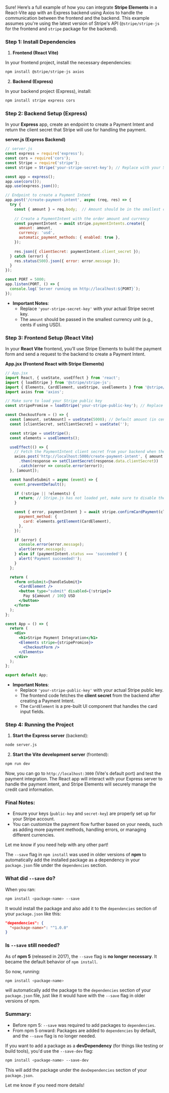 Sure! Here’s a full example of how you can integrate **Stripe Elements** in a React-Vite app with an Express backend using Axios to handle the communication between the frontend and the backend. This example assumes you're using the latest version of Stripe's API (`@stripe/stripe-js` for the frontend and `stripe` package for the backend).

### **Step 1: Install Dependencies**

1. **Frontend (React Vite)**

In your frontend project, install the necessary dependencies:

```bash
npm install @stripe/stripe-js axios
```

2. **Backend (Express)**

In your backend project (Express), install:

```bash
npm install stripe express cors
```

### **Step 2: Backend Setup (Express)**

In your **Express** app, create an endpoint to create a Payment Intent and return the client secret that Stripe will use for handling the payment.

**server.js (Express Backend)**

```javascript
// server.js
const express = require('express');
const cors = require('cors');
const Stripe = require('stripe');
const stripe = Stripe('your-stripe-secret-key'); // Replace with your Stripe secret key

const app = express();
app.use(cors());
app.use(express.json());

// Endpoint to create a Payment Intent
app.post('/create-payment-intent', async (req, res) => {
  try {
    const { amount } = req.body;  // Amount should be in the smallest currency unit (e.g., cents for USD)
    
    // Create a PaymentIntent with the order amount and currency
    const paymentIntent = await stripe.paymentIntents.create({
      amount: amount,
      currency: 'usd',
      automatic_payment_methods: { enabled: true },
    });
    
    res.json({ clientSecret: paymentIntent.client_secret });
  } catch (error) {
    res.status(500).json({ error: error.message });
  }
});

const PORT = 5000;
app.listen(PORT, () => {
  console.log(`Server running on http://localhost:${PORT}`);
});
```

- **Important Notes**:
  - Replace `'your-stripe-secret-key'` with your actual Stripe secret key.
  - The `amount` should be passed in the smallest currency unit (e.g., cents if using USD).

### **Step 3: Frontend Setup (React Vite)**

In your **React Vite** frontend, you’ll use Stripe Elements to build the payment form and send a request to the backend to create a Payment Intent.

**App.jsx (Frontend React with Stripe Elements)**

```jsx
// App.jsx
import React, { useState, useEffect } from 'react';
import { loadStripe } from '@stripe/stripe-js';
import { Elements, CardElement, useStripe, useElements } from '@stripe/react-stripe-js';
import axios from 'axios';

// Make sure to load your Stripe public key
const stripePromise = loadStripe('your-stripe-public-key'); // Replace with your Stripe public key

const CheckoutForm = () => {
  const [amount, setAmount] = useState(5000); // Default amount (in cents, e.g., $50.00)
  const [clientSecret, setClientSecret] = useState('');

  const stripe = useStripe();
  const elements = useElements();

  useEffect(() => {
    // Fetch the PaymentIntent client secret from your backend when the component mounts
    axios.post('http://localhost:5000/create-payment-intent', { amount })
      .then(response => setClientSecret(response.data.clientSecret))
      .catch(error => console.error(error));
  }, [amount]);

  const handleSubmit = async (event) => {
    event.preventDefault();

    if (!stripe || !elements) {
      return; // Stripe.js has not loaded yet, make sure to disable the button
    }

    const { error, paymentIntent } = await stripe.confirmCardPayment(clientSecret, {
      payment_method: {
        card: elements.getElement(CardElement),
      },
    });

    if (error) {
      console.error(error.message);
      alert(error.message);
    } else if (paymentIntent.status === 'succeeded') {
      alert('Payment succeeded!');
    }
  };

  return (
    <form onSubmit={handleSubmit}>
      <CardElement />
      <button type="submit" disabled={!stripe}>
        Pay ${amount / 100} USD
      </button>
    </form>
  );
};

const App = () => {
  return (
    <div>
      <h1>Stripe Payment Integration</h1>
      <Elements stripe={stripePromise}>
        <CheckoutForm />
      </Elements>
    </div>
  );
};

export default App;
```

- **Important Notes**:
  - Replace `'your-stripe-public-key'` with your actual Stripe public key.
  - The frontend code fetches the **client secret** from the backend after creating a Payment Intent.
  - The `CardElement` is a pre-built UI component that handles the card input fields.

### **Step 4: Running the Project**

1. **Start the Express server** (backend):

```bash
node server.js
```

2. **Start the Vite development server** (frontend):

```bash
npm run dev
```

Now, you can go to `http://localhost:3000` (Vite's default port) and test the payment integration. The React app will interact with your Express server to handle the payment intent, and Stripe Elements will securely manage the credit card information.

### **Final Notes:**
- Ensure your keys (`public-key` and `secret-key`) are properly set up for your Stripe account.
- You can customize the payment flow further based on your needs, such as adding more payment methods, handling errors, or managing different currencies.
  
Let me know if you need help with any other part!



The `--save` flag in `npm install` was used in older versions of **npm** to automatically add the installed package as a dependency in your `package.json` file under the `dependencies` section.

### What did `--save` do?
When you ran:

```bash
npm install <package-name> --save
```

It would install the package and also add it to the `dependencies` section of your `package.json` like this:

```json
"dependencies": {
  "<package-name>": "^1.0.0"
}
```

### Is `--save` still needed?
As of **npm 5** (released in 2017), the `--save` flag is **no longer necessary**. It became the default behavior of `npm install`.

So now, running:

```bash
npm install <package-name>
```

will automatically add the package to the `dependencies` section of your `package.json` file, just like it would have with the `--save` flag in older versions of npm.

### Summary:
- Before npm 5: `--save` was required to add packages to `dependencies`.
- From npm 5 onward: Packages are added to `dependencies` by default, and the `--save` flag is no longer needed.

If you want to add a package as a **devDependency** (for things like testing or build tools), you'd use the `--save-dev` flag:

```bash
npm install <package-name> --save-dev
```

This will add the package under the `devDependencies` section of your `package.json`.

Let me know if you need more details!